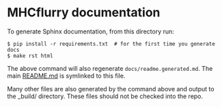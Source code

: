 # MHCflurry documentation

To generate Sphinx documentation, from this directory run:

```
$ pip install -r requirements.txt  # for the first time you generate docs
$ make rst html
```

The above command will also regenerate `docs/readme.generated.md`. The main
[README.md](../README.md) is symlinked to this file.

Many other files are also generated by the command above and output to
the _build/ directory. These files should not be checked into the repo.